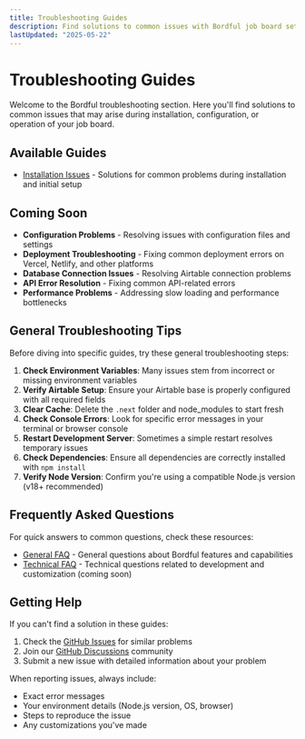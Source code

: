 ```yaml
---
title: Troubleshooting Guides
description: Find solutions to common issues with Bordful job board setup and operation.
lastUpdated: "2025-05-22"
---
```


# Troubleshooting Guides

Welcome to the Bordful troubleshooting section. Here you'll find solutions to common issues that may arise during installation, configuration, or operation of your job board.

## Available Guides

- [Installation Issues](/docs/troubleshooting/installation-issues.md) - Solutions for common problems during installation and initial setup

## Coming Soon

- **Configuration Problems** - Resolving issues with configuration files and settings
- **Deployment Troubleshooting** - Fixing common deployment errors on Vercel, Netlify, and other platforms
- **Database Connection Issues** - Resolving Airtable connection problems
- **API Error Resolution** - Fixing common API-related errors
- **Performance Problems** - Addressing slow loading and performance bottlenecks

## General Troubleshooting Tips

Before diving into specific guides, try these general troubleshooting steps:

1. **Check Environment Variables**: Many issues stem from incorrect or missing environment variables
2. **Verify Airtable Setup**: Ensure your Airtable base is properly configured with all required fields
3. **Clear Cache**: Delete the `.next` folder and node_modules to start fresh
4. **Check Console Errors**: Look for specific error messages in your terminal or browser console
5. **Restart Development Server**: Sometimes a simple restart resolves temporary issues
6. **Check Dependencies**: Ensure all dependencies are correctly installed with `npm install`
7. **Verify Node Version**: Confirm you're using a compatible Node.js version (v18+ recommended)

## Frequently Asked Questions

For quick answers to common questions, check these resources:

- [General FAQ](/docs/faq.md) - General questions about Bordful features and capabilities
- [Technical FAQ](/docs/troubleshooting/faq.md) - Technical questions related to development and customization (coming soon)

## Getting Help

If you can't find a solution in these guides:

1. Check the [GitHub Issues](https://github.com/craftled/bordful/issues) for similar problems
2. Join our [GitHub Discussions](https://github.com/craftled/bordful/discussions) community
3. Submit a new issue with detailed information about your problem

When reporting issues, always include:
- Exact error messages
- Your environment details (Node.js version, OS, browser)
- Steps to reproduce the issue
- Any customizations you've made 